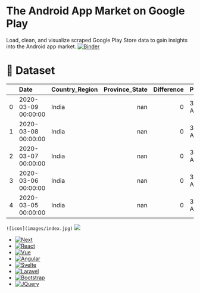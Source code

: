 # The Android App Market on Google Play
Load, clean, and visualize scraped Google Play Store data to gain insights into the Android app market.
[![Binder](https://mybinder.org/badge_logo.svg)](https://mybinder.org/v2/gh/mariembencheikh/mini_projet_test/main?filepath=index.ipynb)
#  :open_file_folder: Dataset
|    | Date                | Country_Region   |   Province_State |   Difference | Prep_Flow_Runtime    | Latest_Date   | Case_Type   |   Cases |   Lat |   Long |   valeurs |
|---:|:--------------------|:-----------------|-----------------:|-------------:|:---------------------|:--------------|:------------|--------:|------:|-------:|----------:|
|  0 | 2020-03-09 00:00:00 | India            |              nan |            0 | 3/24/2020 9:39:03 AM | 3/23/2020     | Deaths      |       0 |    21 |     78 |        54 |
|  1 | 2020-03-08 00:00:00 | India            |              nan |            0 | 3/24/2020 9:39:03 AM | 3/23/2020     | Deaths      |       0 |    21 |     78 |        32 |
|  2 | 2020-03-07 00:00:00 | India            |              nan |            0 | 3/24/2020 9:39:03 AM | 3/23/2020     | Deaths      |       0 |    21 |     78 |        87 |
|  3 | 2020-03-06 00:00:00 | India            |              nan |            0 | 3/24/2020 9:39:03 AM | 3/23/2020     | Deaths      |       0 |    21 |     78 |         9 |
|  4 | 2020-03-05 00:00:00 | India            |              nan |            0 | 3/24/2020 9:39:03 AM | 3/23/2020     | Deaths      |       0 |    21 |     78 |        52 |

```![icon](images/index.jpg)```
<img src="img/google_play_store.png">


* [![Next][Next.js]][Next-url]
* [![React][React.js]][React-url]
* [![Vue][Vue.js]][Vue-url]
* [![Angular][Angular.io]][Angular-url]
* [![Svelte][Svelte.dev]][Svelte-url]
* [![Laravel][Laravel.com]][Laravel-url]
* [![Bootstrap][Bootstrap.com]][Bootstrap-url]
* [![JQuery][JQuery.com]][JQuery-url]

[Next.js]: https://img.shields.io/badge/next.js-000000?style=for-the-badge&logo=nextdotjs&logoColor=white
[Next-url]: https://nextjs.org/
[React.js]: https://img.shields.io/badge/React-20232A?style=for-the-badge&logo=react&logoColor=61DAFB
[React-url]: https://reactjs.org/
[Vue.js]: https://img.shields.io/badge/Vue.js-35495E?style=for-the-badge&logo=vuedotjs&logoColor=4FC08D
[Vue-url]: https://vuejs.org/
[Angular.io]: https://img.shields.io/badge/Angular-DD0031?style=for-the-badge&logo=angular&logoColor=white
[Angular-url]: https://angular.io/
[Svelte.dev]: https://img.shields.io/badge/Svelte-4A4A55?style=for-the-badge&logo=svelte&logoColor=FF3E00
[Svelte-url]: https://svelte.dev/
[Laravel.com]: https://img.shields.io/badge/Laravel-FF2D20?style=for-the-badge&logo=laravel&logoColor=white
[Laravel-url]: https://laravel.com
[Bootstrap.com]: https://img.shields.io/badge/Bootstrap-563D7C?style=for-the-badge&logo=bootstrap&logoColor=white
[Bootstrap-url]: https://getbootstrap.com
[JQuery.com]: https://img.shields.io/badge/jQuery-0769AD?style=for-the-badge&logo=jquery&logoColor=white
[JQuery-url]: https://jquery.com 